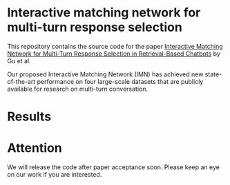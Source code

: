 # Interactive matching network for multi-turn response selection
This repository contains the source code for the paper [Interactive Matching Network for Multi-Turn Response Selection in Retrieval-Based Chatbots](https://arxiv.org/pdf/1901.01824.pdf) by Gu et al. <br>

Our proposed Interactive Matching Network (IMN) has achieved new state-of-the-art performance on four large-scale datasets that are publicly available for research on multi-turn conversation.

# Results

# Attention
We will release the code after paper acceptance soon. Please keep an eye on our work if you are interested.

